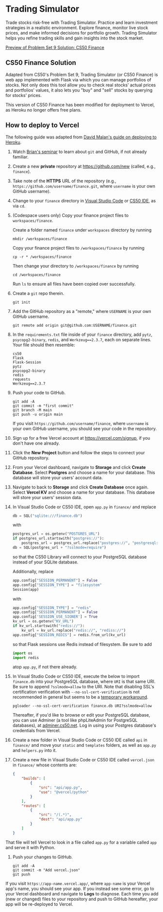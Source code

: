 # Trading Simulator

Trade stocks risk-free with Trading Simulator. Practice and learn investment strategies in a realistic environment. Explore finance, monitor live stock prices, and make informed decisions for portfolio growth. Trading Simulator helps you refine trading skills and gain insights into the stock market.

[Preview of Problem Set 9 Solution: CS50 Finance](api/static/screenshot.png)

## CS50 Finance Solution

Adapted from CS50's Problem Set 9, Trading Simulator (or CS50 Finance) is web app implemented with Flask via which you can manage portfolios of stocks. Not only does this tool allow you to check real stocks' actual prices and portfolios' values, it also lets you "buy" and "sell" stocks by querying for stocks' prices.

This version of CS50 Finance has been modified for deployment to Vercel, as Heroku no longer offers free plans.

## How to deploy to Vercel

The following guide was adapted from [David Malan's guide on deploying to Heroku](https://cs50.readthedocs.io/heroku/).

1. Watch [Brian's seminar](https://youtu.be/MJUJ4wbFm_A) to learn about `git` and GitHub, if not already familiar.

1. Create a new **private** repository at <https://github.com/new> (called, e.g., `finance`).

1. Take note of the **HTTPS** URL of the repository (e.g., `https://github.com/username/finance.git`, where `username` is your own GitHub username).

1. Change to your `finance` directory in [Visual Studio Code](https://cs50.readthedocs.io/code/) or [CS50 IDE](https://cs50.readthedocs.io/ide/), as via `cd`.

1. (Codespace users only) Copy your finance project files to `workspaces/finance`.

    Create a folder named `finance` under `workspaces` directory by running

    ```
    mkdir /workspaces/finance
    ```

    Copy your finance project files to `/workspaces/finance` by running

    ```
    cp -r * /workspaces/finance
    ```

    Then change your directory to `/workspaces/finance` by running

    ```
    cd /workspaces/finance
    ```

    Run `ls` to ensure all files have been copied over successfully.

1. Create a `git` repo therein.

    ```
    git init
    ```

1. Add the GitHub repository as a "remote," where `USERNAME` is your own GitHub username.

    ```
    git remote add origin git@github.com:USERNAME/finance.git
    ```

1. In the `requirements.txt` file inside of your `finance` directory, add `pytz`, `psycopg2-binary`, `redis`, and `Werkzeug==2.3.7`, each on separate lines. Your file should then resemble:

    ```
    cs50
    Flask
    Flask-Session
    pytz
    psycopg2-binary
    redis
    requests
    Werkzeug==2.3.7
    ```

1. Push your code to GitHub.

    ```text
    git add -A
    git commit -m "first commit"
    git branch -M main
    git push -u origin main
    ```
    If you visit `https://github.com/username/finance`, where `username` is your own GitHub username, you should see your code in the repository.

1. Sign up for a free Vercel account at <https://vercel.com/signup>, if you don't have one already.

1. Click the **New Project** button and follow the steps to connect your GitHub repository.

1. From your Vercel dashboard, navigate to **Storage** and click **Create Database**. Select **Postgres** and choose a name for your database. This database will store your users' account data.

1. Navigate to back to **Storage** and click **Create Database** once again. Select **Vercel KV** and choose a name for your database. This database will store your users' session data.

1.  In Visual Studio Code or CS50 IDE, open `app.py` in `finance/` and replace

    ```py
    db = SQL("sqlite:///finance.db")
    ```

    with

    ```py
    postgres_url = os.getenv("POSTGRES_URL")
    if postgres_url.startswith("postgres://"):
        postgres_url = postgres_url.replace("postgres://", "postgresql://")
    db = SQL(postgres_url + "?sslmode=require")
    ```

    so that the CS50 Library will connect to your PostgreSQL database instead of your SQLite database. 
    
    Additionally, replace 
    
    ```py
    app.config["SESSION_PERMANENT"] = False
    app.config["SESSION_TYPE"] = "filesystem"
    Session(app)
    ```

    with

    ```py
    app.config["SESSION_TYPE"] = "redis"
    app.config["SESSION_PERMANENT"] = False
    app.config['SESSION_USE_SIGNER'] = True
    kv_url = os.getenv("KV_URL")
    if kv_url.startswith("redis://"):
        kv_url = kv_url.replace("redis://", "rediss://")
    app.config["SESSION_REDIS"] = redis.from_url(kv_url)
    ```
    
    so that Flask sessions use Redis instead of filesystem. Be sure to add

    ```py
    import os
    import redis
    ```

    atop `app.py`, if not there already.

1.  In Visual Studio Code or CS50 IDE, execute the below to import `finance.db` into your PostgreSQL database, where `URI` is that same URI. Be sure to append `?sslmode=allow` to the URI. Note that disabling SSL's certification verification with `--no-ssl-cert-verification` is not recommended in general but seems to be a [temporary workaround](https://github.com/dimitri/pgloader/commit/16dda01f371f033e0df75d80127643605df7830f).

    ```
    pgloader --no-ssl-cert-verification finance.db URI?sslmode=allow
    ```

    Thereafter, if you'd like to browse or edit your PostgreSQL database, you can use Adminer (a tool like phpLiteAdmin for PostgreSQL databases), at [adminer.cs50.net](https://adminer.cs50.net/). Log in using your Postgres database's credentials from Vercel.

1.  Create a new folder in Visual Studio Code or CS50 IDE called `api` in `finance/` and move your `static` and `templates` folders, as well as `app.py` and `helpers.py` into it.

1.  Create a new file in Visual Studio Code or CS50 IDE called `vercel.json` in `finance/` whose contents are:

    ```json
    {
        "builds": [
            {
                "src": "api/app.py",
                "use": "@vercel/python"
            }
        ],
        "routes": [
            {
                "src": "/(.*)",
                "dest": "api/app.py"
            }
        ]
    }
    ```

   That file will tell Vercel to look in a file called `app.py` for a variable called `app` and serve it with Python.

1.  Push your changes to GitHub.

    ```text
    git add -A
    git commit -m "Add vercel.json"
    git push
    ```

If you visit `https://app-name.vercel.app/`, where `app-name` is your Vercel app's name, you should see your app. If you instead see some error, go to your Vercel dashboard and navigate to **Logs** to diagnose. Each time you add (new or changed) files to your repository and push to GitHub hereafter, your app will be re-deployed to Vercel.
